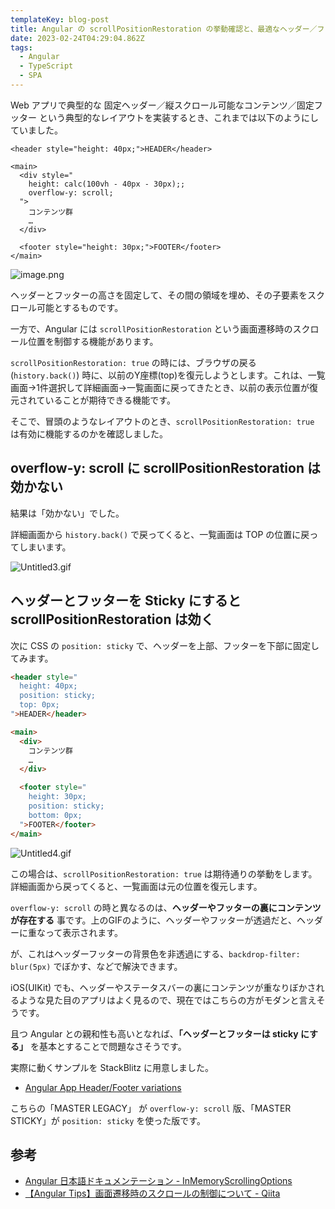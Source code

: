 ```yaml
---
templateKey: blog-post
title: Angular の scrollPositionRestoration の挙動確認と、最適なヘッダー／フッターレイアウトの模索
date: 2023-02-24T04:29:04.862Z
tags:
  - Angular
  - TypeScript
  - SPA
---
```


Web アプリで典型的な 固定ヘッダー／縦スクロール可能なコンテンツ／固定フッター という典型的なレイアウトを実装するとき、これまでは以下のようにしていました。


```
<header style="height: 40px;">HEADER</header>

<main>
  <div style="
    height: calc(100vh - 40px - 30px);;
    overflow-y: scroll;
  ">
    コンテンツ群
    …
  </div>

  <footer style="height: 30px;">FOOTER</footer>
</main>
```

![image.png](/img/2023-02-24-01GT1AT6X7H7B9V0CQTA2ANMAA.png)

ヘッダーとフッターの高さを固定して、その間の領域を埋め、その子要素をスクロール可能とするものです。

一方で、Angular には ``scrollPositionRestoration`` という画面遷移時のスクロール位置を制御する機能があります。

``scrollPositionRestoration: true`` の時には、ブラウザの戻る(``history.back()``) 時に、以前のY座標(top)を復元しようとします。これは、一覧画面→1件選択して詳細画面→一覧画面に戻ってきたとき、以前の表示位置が復元されていることが期待できる機能です。

そこで、冒頭のようなレイアウトのとき、``scrollPositionRestoration: true`` は有効に機能するのかを確認しました。

## overflow-y: scroll に scrollPositionRestoration は効かない

結果は「効かない」でした。

詳細画面から ``history.back()`` で戻ってくると、一覧画面は TOP の位置に戻ってしまいます。

![Untitled3.gif](/img/2023-02-24-01GT1AYZS8HAE9FE9ACT8WVN5R.gif)

## ヘッダーとフッターを Sticky にすると scrollPositionRestoration は効く

次に CSS の ``position: sticky`` で、ヘッダーを上部、フッターを下部に固定してみます。

```html
<header style="
  height: 40px;
  position: sticky;
  top: 0px;  
">HEADER</header>

<main>
  <div>
    コンテンツ群
    …
  </div>

  <footer style="
    height: 30px;
    position: sticky;
    bottom: 0px;
  ">FOOTER</footer>
</main>   
```

![Untitled4.gif](/img/2023-02-24-01GT1BB90VNG8W3145CPAJ571G.gif)

この場合は、``scrollPositionRestoration: true`` は期待通りの挙動をします。
詳細画面から戻ってくると、一覧画面は元の位置を復元します。

``overflow-y: scroll`` の時と異なるのは、**ヘッダーやフッターの裏にコンテンツが存在する** 事です。上のGIFのように、ヘッダーやフッターが透過だと、ヘッダーに重なって表示されます。

が、これはヘッダーフッターの背景色を非透過にする、``backdrop-filter: blur(5px)`` でぼかす、などで解決できます。

iOS(UIKit) でも、ヘッダーやステータスバーの裏にコンテンツが重なりぼかされるような見た目のアプリはよく見るので、現在ではこちらの方がモダンと言えそうです。

且つ Angular との親和性も高いとなれば、**「ヘッダーとフッターは sticky にする」** を基本とすることで問題なさそうです。

実際に動くサンプルを StackBlitz に用意しました。

- [Angular App Header/Footer variations](https://stackblitz.com/edit/angular-forms-getting-started-j5haaj)

こちらの「MASTER LEGACY」 が ``overflow-y: scroll`` 版、「MASTER STICKY」が ``position: sticky`` を使った版です。


## 参考

- [Angular 日本語ドキュメンテーション - InMemoryScrollingOptions](https://angular.jp/api/router/InMemoryScrollingOptions#scrollPositionRestoration)
- [【Angular Tips】画面遷移時のスクロールの制御について - Qiita](https://qiita.com/yoshi034/items/c8acc54511dddc278860)


